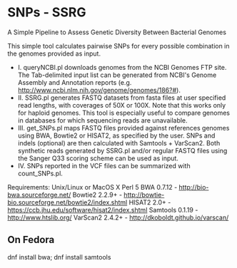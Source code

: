 # SNPs - SSRG
A Simple Pipeline to Assess Genetic Diversity Between Bacterial Genomes

This simple tool calculates pairwise SNPs for every possible combination in the genomes provided as input.

- I. queryNCBI.pl downloads genomes from the NCBI Genomes FTP site. The Tab-delimited input list can be generated from NCBI's Genome Assembly and Annotation reports (e.g. http://www.ncbi.nlm.nih.gov/genome/genomes/186?#).
-	II. SSRG.pl generates FASTQ datasets from fasta files at user specified read lengths, with coverages of 50X or 100X. Note that this works only for haploid genomes. This tool is especially useful to compare genomes in databases for which sequencing reads are unavailable.
-	III. get_SNPs.pl maps FASTQ files provided against references genomes using BWA, Bowtie2 or HISAT2, as specified by the user. SNPs and indels (optional) are then calculated with Samtools + VarScan2. Both synthetic reads generated by SSRG.pl and/or regular FASTQ files using the Sanger Q33 scoring scheme can be used as input.
-	IV. SNPs reported in the VCF files can be summarized with count_SNPs.pl.

Requirements:
Unix/Linux or MacOS X
Perl 5
BWA 0.7.12 - http://bio-bwa.sourceforge.net/
Bowtie2 2.2.9+ - http://bowtie-bio.sourceforge.net/bowtie2/index.shtml
HISAT2 2.0+ - https://ccb.jhu.edu/software/hisat2/index.shtml
Samtools 0.1.19 - http://www.htslib.org/
VarScan2 2.4.2+ - http://dkoboldt.github.io/varscan/

## On Fedora
dnf install bwa; dnf install samtools
